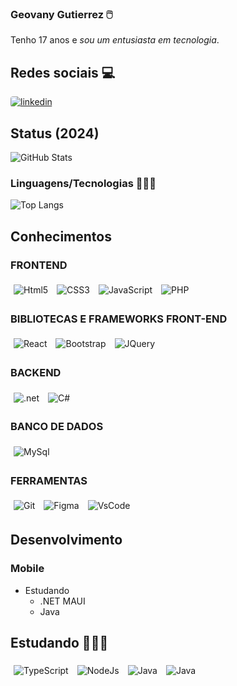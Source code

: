 ### Geovany Gutierrez 🖱️

Tenho 17 anos e *sou um entusiasta em tecnologia*.

## Redes sociais 💻

<a href="https://www.linkedin.com/in/geovany-g-0a0736269">
  <img style="border-radius: 4px" src="https://img.shields.io/badge/LinkedIn-0A66C2.svg?style=for-the-badge&logo=LinkedIn&logoColor=white" alt="linkedin">
</a>

## Status (2024)

![GitHub Stats](https://github-readme-stats.vercel.app/api?username=Geovany-Gutierrez&theme=transparent&bg_color=000&border_color=30A3DC&show_icons=true&icon_color=30A3DC&title_color=E94D5F&text_color=FFF)

### Linguagens/Tecnologias 👩🏻‍💻

![Top Langs](https://github-readme-stats.vercel.app/api/top-langs/?username=Geovany-Gutierrez&layout=pie&theme:dark)
## Conhecimentos

<div style="display: inline_block">
  <h3>FRONTEND</h3>
  <img align="center" style="margin: 5px" src="https://img.shields.io/badge/HTML5-E34F26?style=for-the-badge&logo=html5&logoColor=black" alt="Html5" />
  <img align="center" style="margin: 5px" src="https://img.shields.io/badge/CSS3-1572B6?style=for-the-badge&logo=css3&logoColor=black" alt="CSS3" />
  <img align="center" style="margin: 5px" src="https://img.shields.io/badge/JavaScript-323330?style=for-the-badge&logo=javascript&logoColor=black" alt="JavaScript" />
  <img align="center" style="margin: 5px" src="https://img.shields.io/badge/PHP-777BB4?style=for-the-badge&logo=php&logoColor=white" alt="PHP" />

  <h3>BIBLIOTECAS E FRAMEWORKS FRONT-END</h3>
  <img align="center" style="margin: 5px" src="https://img.shields.io/badge/React-20232A?style=for-the-badge&logo=react&logoColor=61DAFB" alt="React" />
  <img align="center" style="margin: 5px" src="https://img.shields.io/badge/-boostrap-0D1117?style=for-the-badge&logo=bootstrap&labelColor=0D1117" alt="Bootstrap" />
  <img align="center" style="margin: 5px" src="https://img.shields.io/badge/jQuery-0769AD?style=for-the-badge&logo=jquery&logoColor=white" alt="JQuery" />

  <h3>BACKEND</h3>
  <img align="center" style="margin: 5px" src="https://img.shields.io/badge/.NET-5C2D91?style=for-the-badge&logo=.net&logoColor=black" alt=".net" />
  <img align="center" style="margin: 5px" src="https://img.shields.io/badge/sqlite-%2307405e.svg?style=for-the-badge&logo=sqlite&logoColor=white" alt="C#" />  

  <h3>BANCO DE DADOS</h3>
  <img align="center" style="margin: 5px" src="https://img.shields.io/badge/MySQL-00000F?style=for-the-badge&logo=mysql&logoColor=white" alt="MySql" />

  <h3>FERRAMENTAS</h3>
  <img align="center" style="margin: 5px" src="https://img.shields.io/badge/GIT-E44C30?style=for-the-badge&logo=git&logoColor=white" alt="Git" />
  <img align="center" style="margin: 5px" src="https://img.shields.io/badge/Figma-696969?style=for-the-badge&logo=figma&logoColor=figma" alt="Figma" />
  <img align="center" style="margin: 5px" src="https://img.shields.io/badge/Vscode-007ACC?style=for-the-badge&logo=visual-studio-code&logoColor=white" alt="VsCode" />

## Desenvolvimento

### Mobile
- Estudando
  - .NET MAUI
  - Java

## Estudando 👩🏻‍💻

<div style="display: inline_block">
  <img align="center" style="margin: 5px" src="https://img.shields.io/badge/TypeScript-007ACC?style=for-the-badge&logo=typescript&logoColor=black" alt="TypeScript" />
  <img align="center" style="margin: 5px" src="https://img.shields.io/badge/Node.js-43853D?style=for-the-badge&logo=node.js&logoColor=black" alt="NodeJs" />
  <img align="center" style="margin: 5px" src="https://img.shields.io/badge/Java-ED8B00?style=for-the-badge&logo=openjdk&logoColor=black" alt="Java" />
  <img align="center" style="margin: 5px" src="https://img.shields.io/badge/PostgreSQL-000?style=for-the-badge&logo=postgresql" alt="Java" />
  
</div>

</div>

